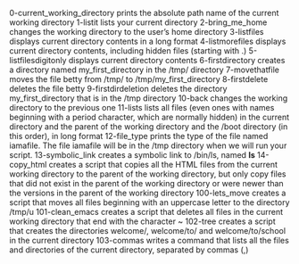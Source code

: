 0-current_working_directory prints the absolute path name of the current working directory
1-listit lists your current directory
2-bring_me_home changes the working directory to the user’s home directory
3-listfiles displays current directory contents in a long format
4-listmorefiles displays current directory contents, including hidden files (starting with .)
5-listfilesdigitonly displays current directory contents
6-firstdirectory creates a directory named my_first_directory in the /tmp/ directory
7-movethatfile moves the file betty from /tmp/ to /tmp/my_first_directory
8-firstdelete deletes the file betty
9-firstdirdeletion deletes the directory my_first_directory that is in the /tmp directory
10-back changes the working directory to the previous one
11-lists  lists all files (even ones with names beginning with a period character, which are normally hidden) in the current directory and the parent of the working directory and the /boot directory (in this order), in long format
12-file_type prints the type of the file named iamafile. The file iamafile will be in the /tmp directory when we will run your script.
13-symbolic_link creates a symbolic link to /bin/ls, named __ls__
14-copy_html creates a script that copies all the HTML files from the current working directory to the parent of the working directory, but only copy files that did not exist in the parent of the working directory or were newer than the versions in the parent of the working directory
100-lets_move creates a script that moves all files beginning with an uppercase letter to the directory /tmp/u
101-clean_emacs creates a script that deletes all files in the current working directory that end with the character ~
102-tree creates a script that creates the directories welcome/, welcome/to/ and welcome/to/school in the current directory
103-commas writes a command that lists all the files and directories of the current directory, separated by commas (,)
